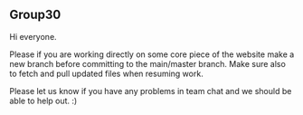 ## Group30

Hi everyone.

Please if you are working directly on some core piece of the website make a new branch before committing to the main/master branch. Make sure also to fetch and pull updated files when resuming work.

Please let us know if you have any problems in team chat and we should be able to help out. :)
